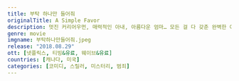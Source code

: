 ```yaml
---
title: 부탁 하나만 들어줘
originalTitle: A Simple Favor
description: 멋진 커리어우먼, 매력적인 아내, 아름다운 엄마… 모든 걸 다 갖춘 완벽한 여자 에밀리가 사라졌다. 그리고 발견된 시체… 모든 것이 내 것이 됐다고 생각한 순간. 에밀리가 돌아왔다!
genre: movie
imgname: 부탁하나만들어줘.jpeg
release: "2018.08.29"
ott: [넷플릭스, 티빙&유료, 웨이브&유료]
countries: [캐나다, 미국]
categories: [코미디, 스릴러, 미스터리, 범죄]
---
```

